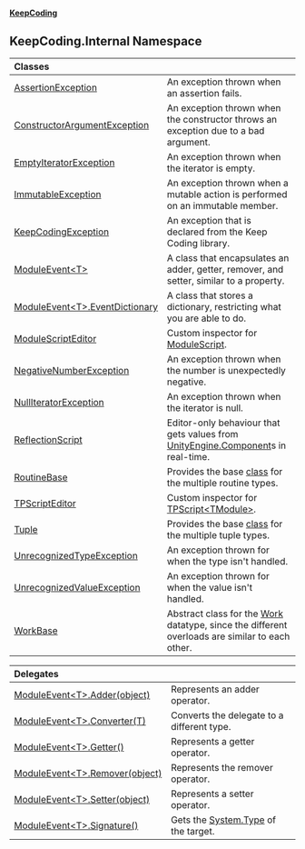 #### [KeepCoding](index.md 'index')
## KeepCoding.Internal Namespace

| Classes | |
| :--- | :--- |
| [AssertionException](AssertionException.md 'KeepCoding.Internal.AssertionException') | An exception thrown when an assertion fails.<br/> |
| [ConstructorArgumentException](ConstructorArgumentException.md 'KeepCoding.Internal.ConstructorArgumentException') | An exception thrown when the constructor throws an exception due to a bad argument.<br/> |
| [EmptyIteratorException](EmptyIteratorException.md 'KeepCoding.Internal.EmptyIteratorException') | An exception thrown when the iterator is empty.<br/> |
| [ImmutableException](ImmutableException.md 'KeepCoding.Internal.ImmutableException') | An exception thrown when a mutable action is performed on an immutable member.<br/> |
| [KeepCodingException](KeepCodingException.md 'KeepCoding.Internal.KeepCodingException') | An exception that is declared from the Keep Coding library.<br/> |
| [ModuleEvent&lt;T&gt;](ModuleEvent.T..md 'KeepCoding.Internal.ModuleEvent&lt;T&gt;') | A class that encapsulates an adder, getter, remover, and setter, similar to a property.<br/> |
| [ModuleEvent&lt;T&gt;.EventDictionary](ModuleEvent.T..EventDictionary.md 'KeepCoding.Internal.ModuleEvent&lt;T&gt;.EventDictionary') | A class that stores a dictionary, restricting what you are able to do.<br/> |
| [ModuleScriptEditor](ModuleScriptEditor.md 'KeepCoding.Internal.ModuleScriptEditor') | Custom inspector for [ModuleScript](ModuleScript.md 'KeepCoding.ModuleScript'). <br/> |
| [NegativeNumberException](NegativeNumberException.md 'KeepCoding.Internal.NegativeNumberException') | An exception thrown when the number is unexpectedly negative.<br/> |
| [NullIteratorException](NullIteratorException.md 'KeepCoding.Internal.NullIteratorException') | An exception thrown when the iterator is null.<br/> |
| [ReflectionScript](ReflectionScript.md 'KeepCoding.Internal.ReflectionScript') | Editor-only behaviour that gets values from [UnityEngine.Component](https://docs.microsoft.com/en-us/dotnet/api/UnityEngine.Component 'UnityEngine.Component')s in real-time.<br/> |
| [RoutineBase](RoutineBase.md 'KeepCoding.Internal.RoutineBase') | Provides the base [class](https://docs.microsoft.com/en-us/dotnet/csharp/language-reference/keywords/class 'https://docs.microsoft.com/en-us/dotnet/csharp/language-reference/keywords/class') for the multiple routine types.<br/> |
| [TPScriptEditor](TPScriptEditor.md 'KeepCoding.Internal.TPScriptEditor') | Custom inspector for [TPScript&lt;TModule&gt;](TPScript.TModule..md 'KeepCoding.TPScript&lt;TModule&gt;'). <br/> |
| [Tuple](Tuple.md 'KeepCoding.Internal.Tuple') | Provides the base [class](https://docs.microsoft.com/en-us/dotnet/csharp/language-reference/keywords/class 'https://docs.microsoft.com/en-us/dotnet/csharp/language-reference/keywords/class') for the multiple tuple types.<br/> |
| [UnrecognizedTypeException](UnrecognizedTypeException.md 'KeepCoding.Internal.UnrecognizedTypeException') | An exception thrown for when the type isn't handled.<br/> |
| [UnrecognizedValueException](UnrecognizedValueException.md 'KeepCoding.Internal.UnrecognizedValueException') | An exception thrown for when the value isn't handled.<br/> |
| [WorkBase](WorkBase.md 'KeepCoding.Internal.WorkBase') | Abstract class for the [Work](Work.md 'KeepCoding.Work') datatype, since the different overloads are similar to each other.<br/> |

| Delegates | |
| :--- | :--- |
| [ModuleEvent&lt;T&gt;.Adder(object)](ModuleEvent.T..Adder.vkOzq+W2jofpeT9w9RtuQg.md 'KeepCoding.Internal.ModuleEvent&lt;T&gt;.Adder(object)') | Represents an adder operator.<br/> |
| [ModuleEvent&lt;T&gt;.Converter(T)](ModuleEvent.T..Converter.C2YZyBHUlR9hU3rmH1dRog.md 'KeepCoding.Internal.ModuleEvent&lt;T&gt;.Converter(T)') | Converts the delegate to a different type.<br/> |
| [ModuleEvent&lt;T&gt;.Getter()](ModuleEvent.T..Getter().md 'KeepCoding.Internal.ModuleEvent&lt;T&gt;.Getter()') | Represents a getter operator.<br/> |
| [ModuleEvent&lt;T&gt;.Remover(object)](ModuleEvent.T..Remover.RGxbGbh.wwtwm7jCHxzRgA.md 'KeepCoding.Internal.ModuleEvent&lt;T&gt;.Remover(object)') | Represents the remover operator.<br/> |
| [ModuleEvent&lt;T&gt;.Setter(object)](ModuleEvent.T..Setter.aRQHVXGTs9kXhDv0uQ4JUw.md 'KeepCoding.Internal.ModuleEvent&lt;T&gt;.Setter(object)') | Represents a setter operator.<br/> |
| [ModuleEvent&lt;T&gt;.Signature()](ModuleEvent.T..Signature().md 'KeepCoding.Internal.ModuleEvent&lt;T&gt;.Signature()') | Gets the [System.Type](https://docs.microsoft.com/en-us/dotnet/api/System.Type 'System.Type') of the target.<br/> |
